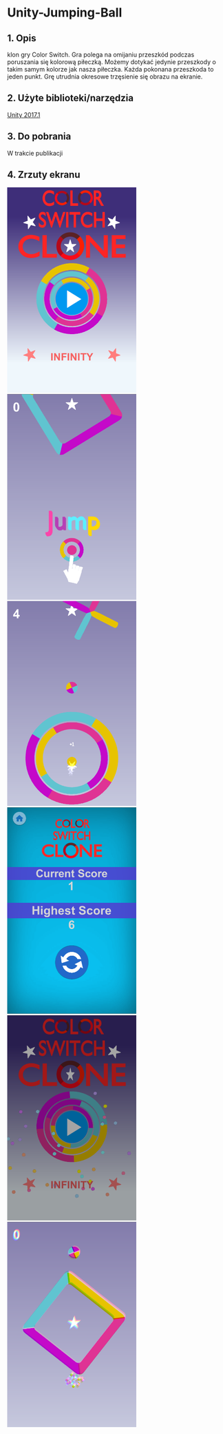 # Unity-Jumping-Ball

## 1. Opis
klon gry Color Switch. Gra polega na omijaniu przeszkód podczas poruszania się kolorową piłeczką. Możemy dotykać jedynie przeszkody o takim samym kolorze jak nasza piłeczka. Każda pokonana przeszkoda to jeden punkt. Grę utrudnia okresowe trzęsienie się obrazu na ekranie.

## 2. Użyte biblioteki/narzędzia
[Unity 2017.1](https://unity3d.com/)  

## 3. Do pobrania
W trakcie publikacji

## 4. Zrzuty ekranu
<img src="https://github.com/sztacheta28/Unity-Jumping-Ball/blob/master/graphics/screen1.png" width="300">
<img src="https://github.com/sztacheta28/Unity-Jumping-Ball/blob/master/graphics/screen2.png" width="300">
<img src="https://github.com/sztacheta28/Unity-Jumping-Ball/blob/master/graphics/screen3.png" width="300">
<img src="https://github.com/sztacheta28/Unity-Jumping-Ball/blob/master/graphics/screen4.png" width="300">
<img src="https://github.com/sztacheta28/Unity-Jumping-Ball/blob/master/graphics/screen5.png" width="300">
<img src="https://github.com/sztacheta28/Unity-Jumping-Ball/blob/master/graphics/screen6.png" width="300">
